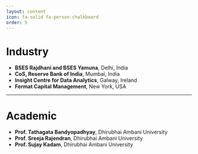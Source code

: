```yaml
---
layout: content
icon: fa-solid fa-person-chalkboard
order: 5
---
```



# Industry

- **BSES Rajdhani and BSES Yamuna**, Delhi, India
- **CoS, Reserve Bank of India**, Mumbai, India
- **Insight Centre for Data Analytics**, Galway, Ireland
- **Fermat Capital Management**, New York, USA

---

# Academic

- **Prof. Tathagata Bandyopadhyay**, Dhirubhai Ambani University
- **Prof. Sreeja Rajendran**, Dhirubhai Ambani University
- **Prof. Sujay Kadam**, Dhirubhai Ambani University

